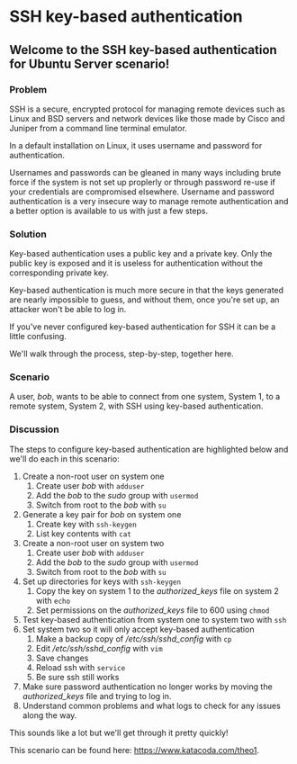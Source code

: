 # SSH key-based authentication

## Welcome to the SSH key-based authentication for Ubuntu Server scenario!

### Problem

SSH is a secure, encrypted protocol for managing remote devices such as Linux and BSD servers and network devices like those made by Cisco and Juniper from a command line terminal emulator.

In a default installation on Linux, it uses username and password for authentication.

Usernames and passwords can be gleaned in many ways including brute force if the system is not set up proplerly or through password re-use if your credentials are compromised elsewhere. Username and password authentication is a very insecure way to manage remote authentication and a better option is available to us with just a few steps.

### Solution

Key-based authentication uses a public key and a private key. Only the public key is exposed and it is useless for authentication without the corresponding private key.

Key-based authentication is much more secure in that the keys generated are nearly impossible to guess, and without them, once you're set up, an attacker won't be able to log in.

If you've never configured key-based authentication for SSH it can be a little confusing.

We'll walk through the process, step-by-step, together here.

### Scenario

A user, *bob*, wants to be able to connect from one system, System 1, to a remote system, System 2, with SSH using key-based authentication.

### Discussion

The steps to configure key-based authentication are highlighted below and we'll do each in this scenario:

1. Create a non-root user on system one
    1. Create user *bob* with `adduser` 
    2. Add the *bob* to the *sudo* group with `usermod`
    3. Switch from root to the *bob* with `su`
2. Generate a key pair for *bob* on system one
    1. Create key with `ssh-keygen`
    2. List key contents with `cat`
3. Create a non-root user on system two 
    1. Create user *bob* with `adduser`
    2. Add the *bob* to the *sudo* group with `usermod`
    3. Switch from root to the *bob* with `su`
4. Set up directories for keys with `ssh-keygen`
    1. Copy the key on system 1 to the *authorized_keys* file on system 2 with `echo`
    2. Set permissions on the *authorized_keys* file to 600 using `chmod`
5. Test key-based authentication from system one to system two with `ssh`
6. Set system two so it will only accept key-based authentication 
    1. Make a backup copy of */etc/ssh/sshd_config* with `cp`
    2. Edit */etc/ssh/sshd_config* with `vim`
    3. Save changes
    4. Reload ssh with `service`
    5. Be sure ssh still works
7. Make sure password authentication no longer works by moving the *authorized_keys* file and trying to log in.
8. Understand common problems and what logs to check for any issues along the way.

This sounds like a lot but we'll get through it pretty quickly!

This scenario can be found here: https://www.katacoda.com/theo1.
